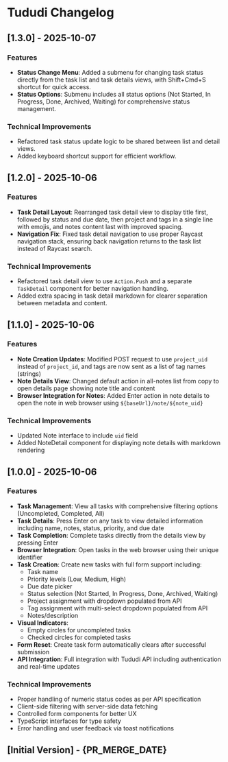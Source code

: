# Tududi Changelog

## [1.3.0] - 2025-10-07

### Features
- **Status Change Menu**: Added a submenu for changing task status directly from the task list and task details views, with Shift+Cmd+S shortcut for quick access.
- **Status Options**: Submenu includes all status options (Not Started, In Progress, Done, Archived, Waiting) for comprehensive status management.

### Technical Improvements
- Refactored task status update logic to be shared between list and detail views.
- Added keyboard shortcut support for efficient workflow.

## [1.2.0] - 2025-10-06

### Features
- **Task Detail Layout**: Rearranged task detail view to display title first, followed by status and due date, then project and tags in a single line with emojis, and notes content last with improved spacing.
- **Navigation Fix**: Fixed task detail navigation to use proper Raycast navigation stack, ensuring back navigation returns to the task list instead of Raycast search.

### Technical Improvements
- Refactored task detail view to use `Action.Push` and a separate `TaskDetail` component for better navigation handling.
- Added extra spacing in task detail markdown for clearer separation between metadata and content.

## [1.1.0] - 2025-10-06

### Features
- **Note Creation Updates**: Modified POST request to use `project_uid` instead of `project_id`, and tags are now sent as a list of tag names (strings)
- **Note Details View**: Changed default action in all-notes list from copy to open details page showing note title and content
- **Browser Integration for Notes**: Added Enter action in note details to open the note in web browser using `${baseUrl}/note/${note_uid}`

### Technical Improvements
- Updated Note interface to include `uid` field
- Added NoteDetail component for displaying note details with markdown rendering

## [1.0.0] - 2025-10-06

### Features
- **Task Management**: View all tasks with comprehensive filtering options (Uncompleted, Completed, All)
- **Task Details**: Press Enter on any task to view detailed information including name, notes, status, priority, and due date
- **Task Completion**: Complete tasks directly from the details view by pressing Enter
- **Browser Integration**: Open tasks in the web browser using their unique identifier
- **Task Creation**: Create new tasks with full form support including:
  - Task name
  - Priority levels (Low, Medium, High)
  - Due date picker
  - Status selection (Not Started, In Progress, Done, Archived, Waiting)
  - Project assignment with dropdown populated from API
  - Tag assignment with multi-select dropdown populated from API
  - Notes/description
- **Visual Indicators**: 
  - Empty circles for uncompleted tasks
  - Checked circles for completed tasks
- **Form Reset**: Create task form automatically clears after successful submission
- **API Integration**: Full integration with Tududi API including authentication and real-time updates

### Technical Improvements
- Proper handling of numeric status codes as per API specification
- Client-side filtering with server-side data fetching
- Controlled form components for better UX
- TypeScript interfaces for type safety
- Error handling and user feedback via toast notifications

## [Initial Version] - {PR_MERGE_DATE}